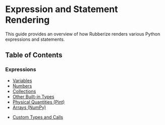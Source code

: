 # Expression and Statement Rendering

This guide provides an overview of how Rubberize renders various Python expressions and statements.

## Table of Contents

### Expressions
- [Variables](variables.md)
- [Numbers](numbers.md)
- [Collections](collections.md)
- [Other Built-in Types](builtins.md)
- [Physical Quantities (Pint)](pint.md)
- [Arrays (NumPy)](numpy.md)
<!-- - [Algebraic Expressions](sympy.md) -->
<!-- - [Calls](calls.md) -->
- [Custom Types and Calls](custom_types.md)
<!--
- [Mathematical Operations](operations.md)

### Statements
- [Assignments](assignments.md)
- [Conditionals](conditionals.md)
- [Function Definitions](funcdef.md)
- [Calc Sheet Component](calcsheet_component.md)
- [Table Component](table_component.md)
-->